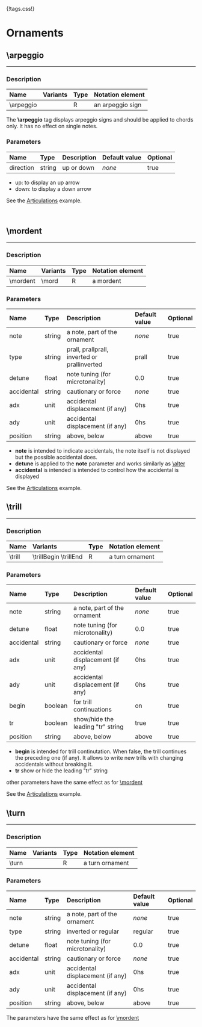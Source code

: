 {!tags.css!}

# Ornaments


## \arpeggio

-------

### Description

| Name | Variants | Type | Notation element |
| :----| :--------| :----| :----------------|
| \arpeggio |  | R | an arpeggio sign |

The **\arpeggio** tag displays arpeggio signs and should be applied to chords only.
It has no effect on single notes.



### Parameters

| Name        	| Type   | Description    | Default value  | Optional |
| :------------ |:-------| :--------------| :------------- | :--------| 
| direction | string | up or down | *none* | true |

- up: to display an up arrow
- down: to display a down arrow

See the [Articulations](../../../examples/articulations/) example.





<br />


## \mordent

-------

### Description

| Name | Variants | Type | Notation element |
| :----| :--------| :----| :----------------|
| \mordent | \mord | R | a mordent |




### Parameters

| Name        	| Type   | Description    | Default value  | Optional |
| :------------ |:-------| :--------------| :------------- | :--------| 
| note | string | a note, part of the ornament | *none* | true |
| type | string | prall, prallprall, inverted or prallinverted | prall | true |
| detune | float | note tuning (for microtonality) | 0.0 | true |
| accidental | string | cautionary or force | *none* | true |
| adx | unit | accidental displacement (if any) | 0hs | true |
| ady | unit | accidental displacement (if any) | 0hs | true |
| position | string | above, below | above | true |

- **note** is intended to indicate accidentals, the note itself is not displayed but the possible accidental does.
- **detune** is applied to the **note** parameter and works similarly as [\alter](../Accidentals#alter)
- **accidental** is intended is intended to control how the accidental is displayed

See the [Articulations](../../../examples/articulations/) example.



## \trill

-------

### Description

| Name | Variants | Type | Notation element |
| :----| :--------| :----| :----------------|
| \trill | \trillBegin \trillEnd | R | a turn ornament |




### Parameters

| Name        	| Type   | Description    | Default value  | Optional |
| :------------ |:-------| :--------------| :------------- | :--------| 
| note | string | a note, part of the ornament | *none* | true |
| detune | float | note tuning (for microtonality) | 0.0 | true |
| accidental | string | cautionary or force | *none* | true |
| adx | unit | accidental displacement (if any) | 0hs | true |
| ady | unit | accidental displacement (if any) | 0hs | true |
| begin | boolean | for trill continuations | on | true |
| tr | boolean | show/hide the leading "tr" string | true | true |
| position | string | above, below | above | true |

- **begin** is intended for trill continutation. When false, the trill continues the preceding one (if any). It allows to write new trills with changing accidentals without breaking it.
- **tr** show or hide the leading "tr" string

other parameters have the same effect as for [\mordent](#mordent)

See the [Articulations](../../../examples/articulations/) example.



## \turn

-------

### Description

| Name | Variants | Type | Notation element |
| :----| :--------| :----| :----------------|
| \turn |  | R | a turn ornament |




### Parameters

| Name        	| Type   | Description    | Default value  | Optional |
| :------------ |:-------| :--------------| :------------- | :--------| 
| note | string | a note, part of the ornament | *none* | true |
| type | string | inverted or regular | regular | true |
| detune | float | note tuning (for microtonality) | 0.0 | true |
| accidental | string | cautionary or force | *none* | true |
| adx | unit | accidental displacement (if any) | 0hs | true |
| ady | unit | accidental displacement (if any) | 0hs | true |
| position | string | above, below | above | true |

The parameters have the same effect as for [\mordent](#mordent)



